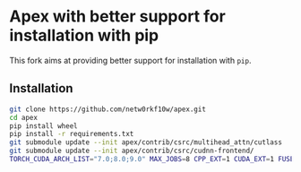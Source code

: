 # Apex with better support for installation with pip

This fork aims at providing better support for installation with `pip`.


## Installation

```bash
git clone https://github.com/netw0rkf10w/apex.git
cd apex
pip install wheel
pip install -r requirements.txt
git submodule update --init apex/contrib/csrc/multihead_attn/cutlass
git submodule update --init apex/contrib/csrc/cudnn-frontend/
TORCH_CUDA_ARCH_LIST="7.0;8.0;9.0" MAX_JOBS=8 CPP_EXT=1 CUDA_EXT=1 FUSED_ADAM=1 XENTROPY=1 FAST_MHA=1 pip install -v --disable-pip-version-check --no-cache-dir --no-build-isolation ./
```
